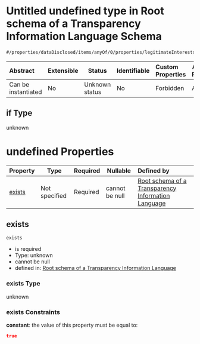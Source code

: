# Untitled undefined type in Root schema of a Transparency Information Language Schema

```txt
#/properties/dataDisclosed/items/anyOf/0/properties/legitimateInterests/items/anyOf/0#/properties/dataDisclosed/items/anyOf/0/properties/legitimateInterests/items/anyOf/0/if
```




| Abstract            | Extensible | Status         | Identifiable | Custom Properties | Additional Properties | Access Restrictions | Defined In                                                           |
| :------------------ | ---------- | -------------- | ------------ | :---------------- | --------------------- | ------------------- | -------------------------------------------------------------------- |
| Can be instantiated | No         | Unknown status | No           | Forbidden         | Allowed               | none                | [tilt-schema.json\*](../out/tilt-schema.json "open original schema") |

## if Type

unknown

# undefined Properties

| Property          | Type          | Required | Nullable       | Defined by                                                                                                                                                                                                                                                                                                                                                                                                                      |
| :---------------- | ------------- | -------- | -------------- | :------------------------------------------------------------------------------------------------------------------------------------------------------------------------------------------------------------------------------------------------------------------------------------------------------------------------------------------------------------------------------------------------------------------------------ |
| [exists](#exists) | Not specified | Required | cannot be null | [Root schema of a Transparency Information Language](tilt-schema-properties-datadisclosed-items-anyof-anyof-schema-properties-legitimateinterests-items-anyof-anyof-schema-for-legitimate-interests-if-properties-exists.md "\#/properties/dataDisclosed/items/anyOf/0/properties/legitimateInterests/items/anyOf/0#/properties/dataDisclosed/items/anyOf/0/properties/legitimateInterests/items/anyOf/0/if/properties/exists") |

## exists




`exists`

-   is required
-   Type: unknown
-   cannot be null
-   defined in: [Root schema of a Transparency Information Language](tilt-schema-properties-datadisclosed-items-anyof-anyof-schema-properties-legitimateinterests-items-anyof-anyof-schema-for-legitimate-interests-if-properties-exists.md "\#/properties/dataDisclosed/items/anyOf/0/properties/legitimateInterests/items/anyOf/0#/properties/dataDisclosed/items/anyOf/0/properties/legitimateInterests/items/anyOf/0/if/properties/exists")

### exists Type

unknown

### exists Constraints

**constant**: the value of this property must be equal to:

```json
true
```
